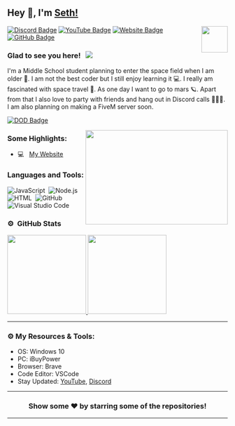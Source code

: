 ## Hey 👋, I'm [Seth!](https://github.com/seththekings/)

<img align="right" height="60" width="60" alt="" src="http://sethhalsey.me/pfp.jpg" />

[![Discord Badge](https://img.shields.io/badge/-Discord-0e76a8?style=flat-square&logo=Discord&logoColor=white)](https://sethhalsey.me/discord)
[![YouTube Badge](https://img.shields.io/badge/-YouTube-e02828?style=flat-square&logo=YouTube&logoColor=white)](https://sethhalsey.me/youtube)
[![Website Badge](https://img.shields.io/badge/Website-3b5998?style=flat-square&logo=google-chrome&logoColor=white)](https://sethhalsey.me/)
[![GitHub Badge](https://img.shields.io/badge/-GitHub-ffffff?style=flat-square&logo=Github&logoColor=black)](https://sethhalsey.me/github)

### Glad to see you here! &nbsp; ![](https://komarev.com/ghpvc/?username=SethTheKings&label=Views&color=blue&style=plastic)

I'm a Middle School student planning to enter the space field when I am older 🚀. I am not the best coder but I still enjoy learning it 💻. I really am fascinated with space travel 🌌. As one day I want to go to mars 🪐. Apart from that I also love to party with friends and hang out in Discord calls 👨🏻‍💻. I am also planning on making a FiveM server soon.

[![DOD Badge](https://img.shields.io/badge/TEAM-DEVING%20ON%20DISCORD-17a6ec?style=for-the-badge)](https://github.com/devingondiscord)

<img align="right" height="215" width="325" alt="" src="https://cdn.dribbble.com/users/416610/screenshots/4801105/coding_desk_flat_vector_ui_ux_design_illustration_motion_animation_gif2.gif" />


### Some Highlights:

- 💻 &nbsp; [My Website](sethhalsey.me)

### Languages and Tools:

![JavaScript](https://img.shields.io/badge/-JavaScript-333333?style=flat&logo=javascript)&nbsp;
![Node.js](https://img.shields.io/badge/-Node.js-333333?style=flat&logo=node.js)&nbsp;
![HTML](https://img.shields.io/badge/-HTML-333333?style=flat&logo=HTML5)&nbsp;
![GitHub](https://img.shields.io/badge/-GitHub-333333?style=flat&logo=github)&nbsp;
![Visual Studio Code](https://img.shields.io/badge/-Visual%20Studio%20Code-333333?style=flat&logo=visual-studio-code&logoColor=007ACC)&nbsp;

### ⚙️ &nbsp;GitHub Stats

<p align="left">
<a href="https://github.com/SethTheKings">
  <img height="180em" src="https://github-readme-stats-eight-theta.vercel.app/api?username=SethTheKings&show_icons=true&theme=react&include_all_commits=true&count_private=true"/>
  <img height="180em" src="https://github-readme-stats-eight-theta.vercel.app/api/top-langs/?username=SethTheKings&layout=compact&langs_count=8&theme=react"/>
</a>
</p>

---

### ⚙️ My Resources & Tools:

- OS: Windows 10
- PC: iBuyPower
- Browser: Brave
- Code Editor: VSCode
- Stay Updated: [YouTube](https://www.youtube.com/channel/UCR3SrWsSgD4aM79MtjN68jA), [Discord](sethhalsey.me/discord)

---

<h3 align=center>Show some ❤️ by starring some of the repositories!</h3>

---
